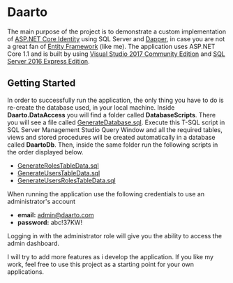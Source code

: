 # Daarto

The main purpose of the project is to demonstrate a custom implementation of [ASP.NET Core Identity](https://docs.microsoft.com/en-us/aspnet/core/security/authentication/identity) using SQL Server and [Dapper](https://github.com/StackExchange/Dapper), in case you are not a great fan of [Entity Framework](https://docs.microsoft.com/en-us/ef/core/) (like me).
The application uses ASP.NET Core 1.1 and is built by using [Visual Studio 2017 Community Edition](https://www.visualstudio.com/vs/community/) and [SQL Server 2016 Express Edition](https://www.microsoft.com/en-cy/sql-server/sql-server-editions-express).

## Getting Started

In order to successfully run the application, the only thing you have to do is re-create the database used, in your local machine. Inside **Daarto.DataAccess** you will find a folder called **DatabaseScripts**. There you will see a file called [GenerateDatabase.sql](https://github.com/giorgos07/Daarto/blob/master/Daarto.DataAccess/DatabaseScripts/GenerateDatabase.sql).
Execute this T-SQL script in SQL Server Management Studio Query Window and all the required tables, views and stored procedures will be created automatically in a database called **DaartoDb**. Then, inside the same folder run the following scripts in the order displayed below.

* [GenerateRolesTableData.sql](https://github.com/giorgos07/Daarto/blob/master/Daarto.DataAccess/DatabaseScripts/GenerateRolesTableData.sql)
* [GenerateUsersTableData.sql](https://github.com/giorgos07/Daarto/blob/master/Daarto.DataAccess/DatabaseScripts/GenerateUsersTableData.sql)
* [GenerateUsersRolesTableData.sql](https://github.com/giorgos07/Daarto/blob/master/Daarto.DataAccess/DatabaseScripts/GenerateUsersRolesTableData.sql)

When running the application use the following credentials to use an administrator's account

* **email:** admin@daarto.com
* **password:** abc!37KW!

Logging in with the administrator role will give you the ability to access the admin dashboard.

I will try to add more features as i develop the application. If you like my work, feel free to use this project as a starting point for your own applications.